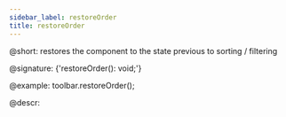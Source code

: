 ```yaml
---
sidebar_label: restoreOrder
title: restoreOrder
---        
```


@short: restores the component to the state previous to sorting / filtering

@signature: {'restoreOrder(): void;'}

@example:
toolbar.restoreOrder();


@descr: